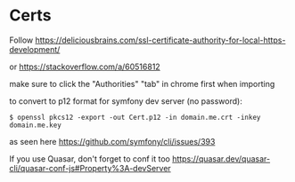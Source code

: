 Certs
===

Follow https://deliciousbrains.com/ssl-certificate-authority-for-local-https-development/

or https://stackoverflow.com/a/60516812

make sure to click the "Authorities" "tab" in chrome first when importing

to convert to p12 format for symfony dev server (no password):

`$ openssl pkcs12 -export -out Cert.p12 -in domain.me.crt -inkey domain.me.key`

as seen here https://github.com/symfony/cli/issues/393


If you use Quasar, don't forget to conf it too https://quasar.dev/quasar-cli/quasar-conf-js#Property%3A-devServer